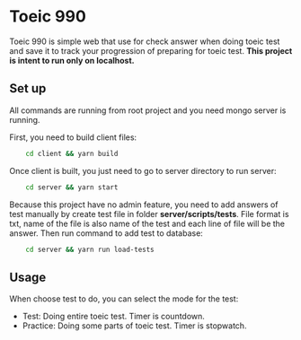 # Toeic 990

Toeic 990 is simple web that use for check answer when doing toeic test and save it to track your progression of preparing for toeic test.
**This project is intent to run only on localhost.**

## Set up
All commands are running from root project and you need mongo server is running.

First, you need to build client files:
```sh
    cd client && yarn build
```
Once client is built, you just need to go to server directory to run server:
```sh
    cd server && yarn start
```
Because this project have no admin feature, you need to add answers of test manually by create test file in folder **server/scripts/tests**. File format is txt, name of the file is also name of the test and each line of file will be the answer. Then run command to add test to database:
```sh
    cd server && yarn run load-tests
```

## Usage
When choose test to do, you can select the mode for the test:
- Test: Doing entire toeic test. Timer is countdown.
- Practice: Doing some parts of toeic test. Timer is stopwatch.
